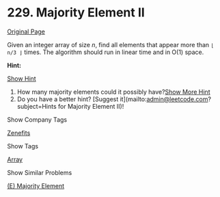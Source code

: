 # 229. Majority Element II

[Original Page](https://leetcode.com/problems/majority-element-ii/)

Given an integer array of size _n_, find all elements that appear more than `⌊ n/3 ⌋` times. The algorithm should run in linear time and in O(1) space.

**Hint:**

[Show Hint](#)

1.  How many majority elements could it possibly have?[Show More Hint](#)
2.  Do you have a better hint? [Suggest it](mailto:admin@leetcode.com?subject=Hints for Majority Element II)!

<div>

<div id="company_tags" class="btn btn-xs btn-warning">Show Company Tags</div>

<span class="hidebutton">[Zenefits](/company/zenefits/)</span></div>

<div>

<div id="tags" class="btn btn-xs btn-warning">Show Tags</div>

<span class="hidebutton">[Array](/tag/array/)</span></div>

<div>

<div id="similar" class="btn btn-xs btn-warning">Show Similar Problems</div>

<span class="hidebutton">[(E) Majority Element](/problems/majority-element/)</span></div>